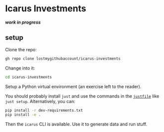 # Icarus Investments

***work in progress***

## setup

Clone the repo:

```bash
gh repo clone lostmygithubaccount/icarus-investments
```

Change into it:
    
```bash
cd icarus-investments
```

Setup a Python virtual environment (an exercise left to the reader).

You should probably install `just` and use the commands in the [`justfile`](justfile) like `just setup`. Alternatively, you can:

```bash
pip install -r dev-requirements.txt
pip install -e .
```

Then the `icarus` CLI is available. Use it to generate data and run stuff.
